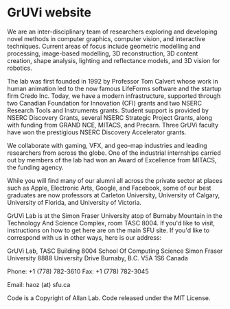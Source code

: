 # GrUVi website

We are an inter-disciplinary team of researchers exploring and developing novel methods in computer graphics, computer vision, and interactive techniques. Current areas of focus include geometric modelling and processing, image-based modelling, 3D reconstruction, 3D content creation, shape analysis, lighting and reflectance models, and 3D vision for robotics.

The lab was first founded in 1992 by Professor Tom Calvert whose work in human animation led to the now famous LifeForms software and the startup firm Credo Inc. Today, we have a modern infrastructure, supported through two Canadian Foundation for Innovation (CFI) grants and two NSERC Research Tools and Instruments grants. Student support is provided by NSERC Discovery Grants, several NSERC Strategic Project Grants, along with funding from GRAND NCE, MITACS, and Precarn. Three GrUVi faculty have won the prestigious NSERC Discovery Accelerator grants.

We collaborate with gaming, VFX, and geo-map industries and leading researchers from across the globe. One of the industrial internships carried out by members of the lab had won an Award of Excellence from MITACS, the funding agency.

While you will find many of our alumni all across the private sector at places such as Apple, Electronic Arts, Google, and Facebook, some of our best graduates are now professors at Carleton University, University of Calgary, University of Florida, and University of Victoria.

GrUVi Lab is at the Simon Fraser University atop of Burnaby Mountain in the Technology And Science Complex, room TASC 8004. If you'd like to visit, instructions on how to get here are on the main SFU site. If you'd like to correspond with us in other ways, here is our address:

GrUVi Lab, TASC Building 8004
School Of Computing Science
Simon Fraser University
8888 University Drive
Burnaby, B.C. V5A 1S6
Canada

Phone: +1 (778) 782-3610
Fax: +1 (778) 782-3045

Email: haoz (at) sfu.ca

Code is a Copyright of Allan Lab. Code released under the MIT License.

